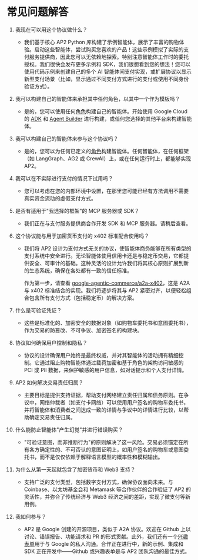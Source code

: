 # 常见问题解答

1. 我现在可以用这个协议做什么？

    - 我们基于核心 AP2 Python 库构建了示例智能体，展示了丰富的购物体验。启动这些智能体，尝试购买您喜欢的产品！这些示例模拟了实际的支付服务提供商，因此您可以无依赖地探索。特别注意智能体工作时的委托授权。我们很快会发布更多示例和 SDK，我们很想看到您的想法！您可以使用代码示例来创建自己的多个 AI 智能体间支付实现，或扩展协议以显示新型支付场景（比如，显示通过不同支付方式进行的支付或使用不同身份验证方式）。

1. 我可以构建自己的智能体来承担其中任何角色，以其中一个作为模板吗？

    - 是的，您可以使用任何[角色](topics/core-concepts.md)构建自己的智能体。开始使用 Google Cloud 的 [ADK](https://google.github.io/adk-docs/) 和 [Agent Builder](https://cloud.google.com/products/agent-builder) 进行构建，或任何您选择的其他平台来构建智能体。

1. 我可以构建自己的智能体来参与这个协议吗？

    - 是的，您可以为任何已定义的[角色](topics/core-concepts.md)构建智能体。任何智能体，在任何框架（如 LangGraph、AG2 或 CrewAI）上，或在任何运行时上，都能够实现 AP2。

1. 我可以在不实际进行支付的情况下试用吗？

    - 您可以考虑在您的内部环境中设置，在那里您可能已经有方法调用不需要真实资金流动的虚假支付方式。

1. 是否有适用于"我选择的框架"的 MCP 服务器或 SDK？

    - 我们正在与支付服务提供商合作开发 SDK 和 MCP 服务器。请稍后查看。

1. 这个协议能与用于加密货币支付的 x402 标准配合使用吗？

    - 我们将 AP2 设计为支付方式无关的协议，使智能体商务能够在所有类型的支付系统中安全进行。无论智能体使用信用卡还是与稳定币交易，它都提供安全、可审计的基础。这种灵活的设计允许我们将其核心原则扩展到新的生态系统，确保在各处都有一致的信任标准。

        作为第一步，请查看 [google-agentic-commerce/a2a-x402](https://github.com/google-agentic-commerce/a2a-x402/)，这是 A2A 与 x402 标准结合的实现。我们将逐步将其与 AP2 紧密对齐，以便轻松组合包含所有支付方式（包括稳定币）的解决方案。

1. 什么是可验证凭证？

    - 这些是标准化的、加密安全的数据对象（如购物车委托书和意图委托书），作为交易的防篡改、不可争议、加密签名的构建块。

1. 协议如何确保用户控制和隐私？

    - 协议的设计确保用户始终是最终权威，并对其智能体的活动拥有精细控制。它通过阻止购物智能体通过载荷加密和基于角色的架构访问敏感的 PCI 或 PII 数据，来保护敏感的用户信息，如对话提示和个人支付详情。

1. AP2 如何解决交易责任归属？

    - 主要目标是提供支持证据，帮助支付网络建立责任归属和债务原则。在争议中，网络仲裁者（如支付卡网络）可以使用用户签名的购物车委托书，并将智能体和消费者之间达成一致的详情与争议中的详情进行比较，以帮助确定交易责任归属。

1. 什么能防止智能体"产生幻觉"并进行错误购买？

    - "可验证意图，而非推断行为"的原则解决了这一风险。交易必须锚定在所有各方确定性的、不可否认的意图证明上，如用户签名的购物车或意图委托书，而不是仅仅依赖于解释语言模型的概率性和模糊输出。

1. 为什么从第一天起就包含了加密货币和 Web3 支持？

    - 支持广泛的支付类型，包括数字支付方式，确保协议面向未来。与 Coinbase、以太坊基金会和 Metamask 等合作伙伴的合作验证了 AP2 的灵活性，并弥合了传统经济与 Web3 经济之间的差距，实现了微支付等新用例。

1. 我如何参与？

    - AP2 是 Google 创建的开源项目，类似于 A2A 协议。欢迎在 Github 上以讨论、错误报告、功能请求和 PR 的形式贡献。此外，我们还有一个[兴趣表单](https://forms.gle/uNc1e7hVhirmqcMs5)用于与 Google 的私人沟通。合作正在进行中，新的示例、集成和 SDK 正在开发中——Github 或兴趣表单是与 AP2 团队沟通的最佳方式。
